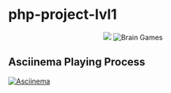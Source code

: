 # php-project-lvl1
<p align="center">
<a href="https://codeclimate.com/github/Nemial/php-project-lvl1/maintainability"><img src="https://api.codeclimate.com/v1/badges/4f8e899a07d5838e2e3c/maintainability" /></a>
<img src="https://github.com/Nemial/php-project-lvl1/workflows/Brain%20Games/badge.svg?branch=master" alt="Brain Games">
</p>

## Asciinema Playing Process
[![Asciinema](https://asciinema.org/a/5sPFoloXIpztXgtizgjfYWq7u.png)](https://asciinema.org/a/5sPFoloXIpztXgtizgjfYWq7u)